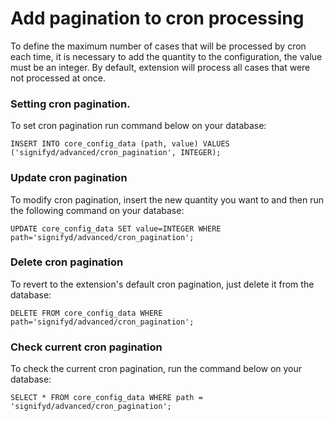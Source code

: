 # Add pagination to cron processing

To define the maximum number of cases that will be processed by cron each time, it is necessary to add the quantity to the configuration, the value must be an integer.
By default, extension will process all cases that were not processed at once.

### Setting cron pagination.

To set cron pagination run command below on your database:

```
INSERT INTO core_config_data (path, value) VALUES ('signifyd/advanced/cron_pagination', INTEGER);
```
### Update cron pagination

To modify cron pagination, insert the new quantity you want to and then run the following command on your database:

```
UPDATE core_config_data SET value=INTEGER WHERE path='signifyd/advanced/cron_pagination';
```
### Delete cron pagination

To revert to the extension's default cron pagination, just delete it from the database:

```
DELETE FROM core_config_data WHERE path='signifyd/advanced/cron_pagination';
```

### Check current cron pagination

To check the current cron pagination, run the command below on your database:

```
SELECT * FROM core_config_data WHERE path = 'signifyd/advanced/cron_pagination';
```